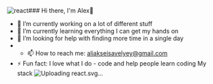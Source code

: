 ![react](https://github.com/AliakseiSavelyey/aliakseisavelyey/assets/90755484/ed8f779e-059a-4a03-a50a-593067d64e26)### Hi there, I'm Alex👋
- 🔭 I’m currently working on a lot of different stuff
- 🌱 I’m currently learning everything I can get my hands on
- 🤔 I’m looking for help with finding more time in a single day
- - 📫 How to reach me: aliakseisavelyey@gmail.com
- ⚡ Fun fact: I love what I do - code and help people learn coding
 My stack
![Upload<svg xmlns="http://www.w3.org/2000/svg"
aria-label="React" role="img"
viewBox="0 0 512 512"><rect
width="512" height="512"
rx="15%"
fill="#fff"/><circle cx="256" cy="256" r="36" fill="#61dafb"/><path stroke="#61dafb" stroke-width="18" fill="none" d="M317.47 291.43a71 183 30 1 0-.05.09zm-122.89.09a183 71 60 1 0-.05-.09zm61.47 35.43a183 71 0 1 0-.1 0z"/></svg>ing react.svg…]()

<!--
**AliakseiSavelyey/aliakseisavelyey** is a ✨ _special_ ✨ repository because its `README.md` (this file) appears on your GitHub profile.

Here are some ideas to get you started:


-->
